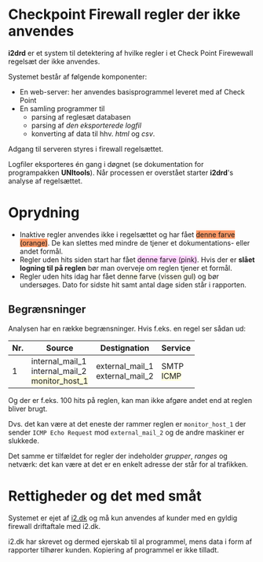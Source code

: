 # Checkpoint Firewall regler der ikke anvendes

**i2drd** er et system til detektering af hvilke regler i et 
Check Point Firewewall regelsæt der ikke anvendes.

Systemet består af følgende komponenter:

  - En web-server: her anvendes basisprogrammel leveret med af Check Point
  - En samling programmer til
     - parsing af reglesæt databasen
	 - parsing af _den eksporterede logfil_
	 - konverting af data til hhv. _html_ og _csv_.

Adgang til serveren styres i firewall regelsættet.

Logfiler eksporteres én gang i døgnet (se dokumentation for programpakken
**UNItools**). Når processen er overstået starter **i2drd**'s analyse af
regelsættet.

# Oprydning

   - Inaktive regler anvendes ikke i regelsættet og har fået
     <html><span style="background-color:#FF9966;">denne farve (orange)</span></html>.
     De kan slettes med mindre de tjener et dokumentations- eller andet formål.
   - Regler uden hits siden start har fået <html><span style="background-color:#FFD6FF;">denne farve (pink)</span></html>. Hvis der er **slået logning til på reglen** bør man overveje om reglen tjener et formål.
   - Regler uden hits idag har fået <html><span style="background-color:#FFFFEE;">denne farve (vissen gul)</span> og bør undersøges</html>. Dato for sidste hit samt antal dage siden står i rapporten.

## Begrænsninger
Analysen har en række begrænsninger. Hvis f.eks. en regel ser sådan ud:

<html>
<table>
	<thead>
		<tr>
			<th>
				Nr.</th>
			<th>
				Source</th>
			<th>
				Destignation</th>
			<th>
				Service</th>
		</tr>
	</thead>
	<tbody>
		<tr>
			<td>
				1</td>
			<td>
				internal_mail_1<br />
				internal_mail_2<br />
				<span style="background-color:#ffffe0;">monitor_host_1</span></td>
			<td>
				external_mail_1<br />
				external_mail_2</td>
			<td>
				SMTP<br />
				<span style="background-color:#ffffe0;">ICMP</span></td>
		</tr>
	</tbody>
</table>
</html>

Og der er f.eks. 100 hits på reglen, kan man ikke afgøre andet end at reglen bliver brugt.

Dvs. det kan være at det eneste der rammer reglen er ``monitor_host_1`` der
sender ``ICMP Echo Request`` mod ``external_mail_2`` og de andre maskiner er slukkede.

Det samme er tilfældet for regler der indeholder _grupper_, _ranges_ og netværk: det kan
være at det er en enkelt adresse der står for al trafikken.

# Rettigheder og det med småt

Systemet er ejet af [i2.dk](http://www.i2.dk) og må kun anvendes af kunder
med en gyldig firewall driftaftale med i2.dk.

i2.dk har skrevet og dermed ejerskab til al programmel, mens data i form af
rapporter tilhører kunden. Kopiering af programmel er ikke tilladt.


